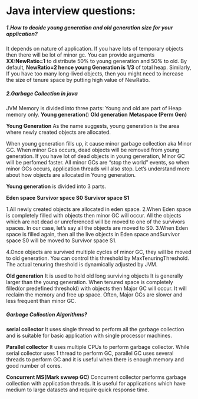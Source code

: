 # Java interview questions:

##### 1.How to decide young generation and old generation size for your application?
   It depends on nature of application.
   If you have lots of temporary objects then there will be lot of minor gc. 
   You can provide arguments **XX:NewRatio=1** to distribute 50% to young generation and 50% to old.
   By default, **NewRatio=2 hence young Generation is 1/3** of total heap.
   Similarly, If you have too many long-lived objects, then you might need to increase the size of tenure space by putting high value of NewRatio.
   
##### 2.Garbage Collection in java
   JVM Memory is divided into three parts:
   Young and old are part of Heap memory only.
   **Young generation**()
   **Old generation**
   **Metaspace (Perm Gen)**   

   **Young Generation**
   As the name suggests, young generation is the area where newly created objects are allocated.

   When young generation fills up, it cause minor garbage collection aka Minor GC.
   When minor Gcs occurs, dead objects will be removed from young generation.
   If you have lot of dead objects in young generation, Minor GC will be perfomed faster.
   All minor GCs are “stop the world” events, so when minor GCs occurs, application threads will also stop.
   Let’s understand more about how objects are allocated in Young generation.

   **Young generation** is divided into 3 parts.

   **Eden space**
   **Survivor space S0**
   **Survivor space S1**
   
   1.All newly created objects are allocated in eden space.
   2.When Eden space is completely filled with objects then minor GC will occur. All the objects which are not dead or unreferenced will be moved to one of the survivors spaces.    In our case, let’s say all the objects are moved to S0.
   3.When Eden space is filled again, then all the live objects in Eden space andSurvivor space S0 will be moved to Survivor space S1.
   
   4.Once objects are survived multiple cycles of minor GC, they will be moved to old generation. You can control this threshold by MaxTenuringThreshold. The actual tenuring threshold is dynamically adjusted by JVM.
   
   
   **Old generation**
   It is used to hold old long surviving objects
   It is generally larger than the young generation.
   When tenured space is completely filled(or predefined threshold) with objects then Major GC will occur. It will reclaim the memory and free up space.
   Often, Major GCs are slower and less frequent than minor GC.
   
   
##### Garbage Collection Algorithms?
   **serial collector**
   It uses single thread to perform all the garbage collection and is suitable for basic application with single processor machines.
   
   **Parallel collector**
   It uses multiple CPUs to perform garbage collector. While serial collector uses 1 thread to perform GC, parallel GC uses several threads to perform GC and it is useful when        there is enough memory and good number of cores.
   
   **Concurrent MS(Mark swwep GC)** 
    Concurrent collector performs garbage collection with application threads. It is useful for applications which have medium to large datasets and require quick response time.
